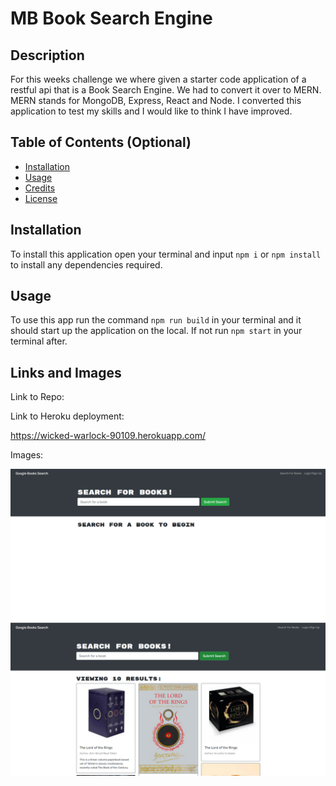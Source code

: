 # MB Book Search Engine

## Description

For this weeks challenge we where given a starter code application of a restful api that is a Book Search Engine. We had to convert it over to MERN. MERN stands for MongoDB, Express, React and Node. I converted this application to test my skills and I would like to think I have improved.

## Table of Contents (Optional)

- [Installation](#installation)
- [Usage](#usage)
- [Credits](#credits)
- [License](#license)

## Installation

To install this application open your terminal and input `npm i` or `npm install` to install any dependencies required.

## Usage

To use this app run the command `npm run build` in your terminal and it should start up the application on the local. If not run `npm start` in your terminal after.

## Links and Images

Link to Repo:

Link to Heroku deployment:

https://wicked-warlock-90109.herokuapp.com/

Images:

![this is an image](/assets/images/1.png)
![this is an image](/assets/images/2.png)
